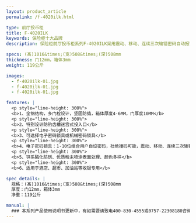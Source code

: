 ```yaml
---
layout: product_article
permalink: /f-4020ilk.html

type: 前厅投币柜
title: F-4020ILK
keywords: 保险柜十大品牌
description: 保险柜前厅投币柜系列F-4020ILK采用震动、移动、连续三次输错密码自动报警（音量达100分贝），可选装联网报警功能，全钢结构，安全性高。

specs: (高)1016&times;(宽)508&times;(深)508mm
thickness: 门12mm，箱体3mm
weight: 119公斤

images:
  - f-4020ilk-01.jpg
  - f-4020ilk-01.jpg
  - f-4020ilk-01.jpg

features: |
  <p style="line-height: 300%">
  <b>1、全钢结构，多门栓设计，坚固防撬，箱体厚度4-6MM，门厚度10MM</b>
  <p style="line-height: 300%">
  <b>2、特别设计防钓齿槽迷宫式投入口</b>
  <p style="line-height: 300%">
  <b>3、可选择电子密码锁具或机械密码锁具</b>
  <p style="line-height: 300%">
  <b>4、电子密码锁具：1-10位组合用户自设密码，杜绝撞码可能，震动、移动、连续三次输错密码自动报警（音量达100分贝），可选装联网报警功能</b>
  <p style="line-height: 300%">
  <b>5、锌系磷化防锈、优质粉末喷涂表面处理、颜色多样</b>
  <p style="line-height: 300%">
  <b>6、适用于酒店、超市、加油站等收银专用</b>

spec_details: |
  规格：(高)1016&times;(宽)508&times;(深)508mm  
  厚度：门12mm，箱体3mm  
  净重：119公斤

manual: |
  ### 本系列产品使用说明书更新中，有如需要请致电400-830-4555或0757-22308180咨询，谢谢！
---
```

